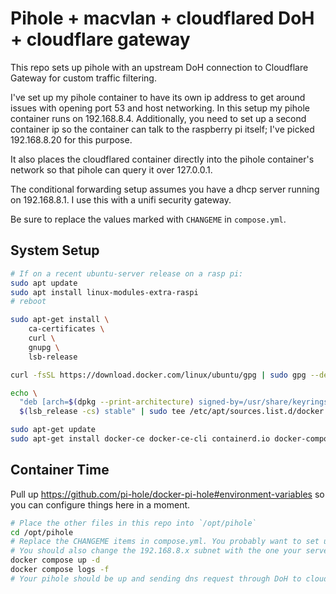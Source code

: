 # Pihole + macvlan + cloudflared DoH + cloudflare gateway

This repo sets up pihole with an upstream DoH connection to Cloudflare Gateway for custom traffic filtering.

I've set up my pihole container to have its own ip address to get around issues with opening port 53 and host networking.
In this setup my pihole container runs on 192.168.8.4. Additionally, you need to set up a second container ip so the 
container can talk to the raspberry pi itself; I've picked 192.168.8.20 for this purpose.

It also places the cloudflared container directly into the pihole container's network so that pihole can query it over 127.0.0.1.

The conditional forwarding setup assumes you have a dhcp server running on 192.168.8.1. I use this with a unifi security gateway.

Be sure to replace the values marked with `CHANGEME` in `compose.yml`.

## System Setup

```sh
# If on a recent ubuntu-server release on a rasp pi:
sudo apt update
sudo apt install linux-modules-extra-raspi
# reboot

sudo apt-get install \
    ca-certificates \
    curl \
    gnupg \
    lsb-release

curl -fsSL https://download.docker.com/linux/ubuntu/gpg | sudo gpg --dearmor -o /usr/share/keyrings/docker-archive-keyring.gpg

echo \
  "deb [arch=$(dpkg --print-architecture) signed-by=/usr/share/keyrings/docker-archive-keyring.gpg] https://download.docker.com/linux/ubuntu \
  $(lsb_release -cs) stable" | sudo tee /etc/apt/sources.list.d/docker.list > /dev/null

sudo apt-get update
sudo apt-get install docker-ce docker-ce-cli containerd.io docker-compose-plugin
```

## Container Time

Pull up https://github.com/pi-hole/docker-pi-hole#environment-variables so you can configure things here in a moment.

```sh
# Place the other files in this repo into `/opt/pihole`
cd /opt/pihole
# Replace the CHANGEME items in compose.yml. You probably want to set up Cloudflare Zero Trust to grab the TUNNEL_DNS_UPSTREAM.
# You should also change the 192.168.8.x subnet with the one your server/pi is running on. Make sure to set the macvlan ip (192.168.8.4 in this example) to something outside of your dhcp range.
docker compose up -d
docker compose logs -f
# Your pihole should be up and sending dns request through DoH to cloudflare!
```
